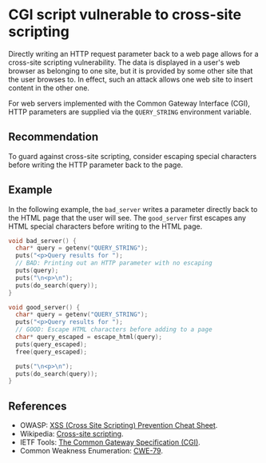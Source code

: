 # CGI script vulnerable to cross-site scripting
Directly writing an HTTP request parameter back to a web page allows for a cross-site scripting vulnerability. The data is displayed in a user's web browser as belonging to one site, but it is provided by some other site that the user browses to. In effect, such an attack allows one web site to insert content in the other one.

For web servers implemented with the Common Gateway Interface (CGI), HTTP parameters are supplied via the `QUERY_STRING` environment variable.


## Recommendation
To guard against cross-site scripting, consider escaping special characters before writing the HTTP parameter back to the page.


## Example
In the following example, the `bad_server` writes a parameter directly back to the HTML page that the user will see. The `good_server` first escapes any HTML special characters before writing to the HTML page.


```c
void bad_server() {
  char* query = getenv("QUERY_STRING");
  puts("<p>Query results for ");
  // BAD: Printing out an HTTP parameter with no escaping
  puts(query);
  puts("\n<p>\n");
  puts(do_search(query));
}

void good_server() {
  char* query = getenv("QUERY_STRING");
  puts("<p>Query results for ");
  // GOOD: Escape HTML characters before adding to a page
  char* query_escaped = escape_html(query);
  puts(query_escaped);
  free(query_escaped);

  puts("\n<p>\n");
  puts(do_search(query));
}

```

## References
* OWASP: [XSS (Cross Site Scripting) Prevention Cheat Sheet](https://cheatsheetseries.owasp.org/cheatsheets/Cross_Site_Scripting_Prevention_Cheat_Sheet.html).
* Wikipedia: [Cross-site scripting](http://en.wikipedia.org/wiki/Cross-site_scripting).
* IETF Tools: [The Common Gateway Specification (CGI)](http://tools.ietf.org/html/draft-robinson-www-interface-00).
* Common Weakness Enumeration: [CWE-79](https://cwe.mitre.org/data/definitions/79.html).
